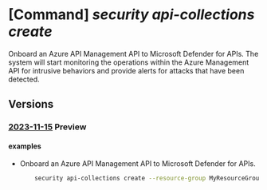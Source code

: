 # [Command] _security api-collections create_

Onboard an Azure API Management API to Microsoft Defender for APIs. The system will start monitoring the operations within the Azure Management API for intrusive behaviors and provide alerts for attacks that have been detected.

## Versions

### [2023-11-15](/Resources/mgmt-plane/L3N1YnNjcmlwdGlvbnMve30vcmVzb3VyY2Vncm91cHMve30vcHJvdmlkZXJzL21pY3Jvc29mdC5hcGltYW5hZ2VtZW50L3NlcnZpY2Uve30vcHJvdmlkZXJzL21pY3Jvc29mdC5zZWN1cml0eS9hcGljb2xsZWN0aW9ucy97fQ==/2023-11-15.xml) **Preview**

<!-- mgmt-plane /subscriptions/{}/resourcegroups/{}/providers/microsoft.apimanagement/service/{}/providers/microsoft.security/apicollections/{} 2023-11-15 -->

#### examples

- Onboard an Azure API Management API to Microsoft Defender for APIs.
    ```bash
        security api-collections create --resource-group MyResourceGroup --service-name MyApiServiceName --api-id EchoApi
    ```

